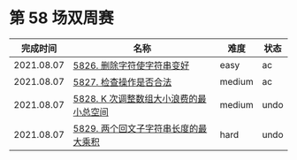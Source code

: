 # 第 58 场双周赛

**完成时间**|**名称**|**难度**|**状态**
------------|--------|--------|-------
2021.08.07|[5826. 删除字符使字符串变好](./5826.%20删除字符使字符串变好)|easy|ac
2021.08.07|[5827. 检查操作是否合法](./5827.%20检查操作是否合法)|medium|ac
2021.08.07|[5828. K 次调整数组大小浪费的最小总空间](./5828.%20K%20次调整数组大小浪费的最小总空间)|medium|undo
2021.08.07|[5829. 两个回文子字符串长度的最大乘积](./5829.%20两个回文子字符串长度的最大乘积)|hard|undo
